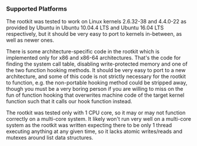 ### Supported Platforms
The rootkit was tested to work on Linux kernels 2.6.32-38 and 4.4.0-22 as provided by Ubuntu in Ubuntu 10.04.4 LTS and Ubuntu 16.04 LTS respectively, but it should be very easy to port to kernels in-between, as well as newer ones.

There is some architecture-specific code in the rootkit which is implemented only for x86 and x86-64 architectures. That's the code for finding the system call table, disabling write-protected memory and one of the two function hooking methods. It should be very easy to port to a new architecture, and some of this code is not strictly necessary for the rootkit to function, e.g. the non-portable hooking method could be stripped away, though you must be a very boring person if you are willing to miss on the fun of function hooking that overwrites machine code of the target kernel function such that it calls our hook function instead.

The rootkit was tested only with 1 CPU core, so it may or may not function correctly on a multi-core system. It likely won't run very well on a multi-core system as the rootkit was written expecting there to be only 1 thread executing anything at any given time, so it lacks atomic writes/reads and mutexes around list data structures.
